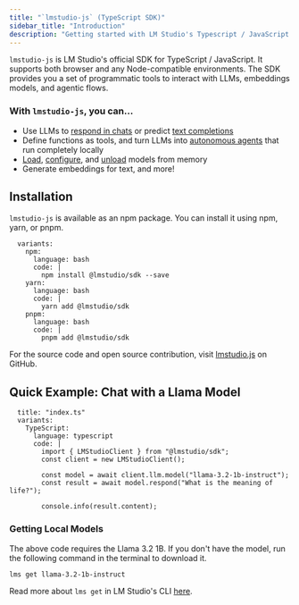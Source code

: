 ```yaml
---
title: "`lmstudio-js` (TypeScript SDK)"
sidebar_title: "Introduction"
description: "Getting started with LM Studio's Typescript / JavaScript SDK"
---
```


`lmstudio-js` is LM Studio's official SDK for TypeScript / JavaScript. It supports both browser and any Node-compatible environments. The SDK provides you a set of programmatic tools to interact with LLMs, embeddings models, and agentic flows.

### With `lmstudio-js`, you can...

- Use LLMs to [respond in chats](./typescript/llm-prediction/chat-completion) or predict [text completions](./typescript/llm-prediction/completion)
- Define functions as tools, and turn LLMs into [autonomous agents](./typescript/agent) that run completely locally
- [Load](./typescript/manage-models/loading), [configure](./typescript/llm-prediction/parameters), and [unload](./typescript/manage-models/loading) models from memory
- Generate embeddings for text, and more!

## Installation

`lmstudio-js` is available as an npm package. You can install it using npm, yarn, or pnpm.

```lms_code_snippet
  variants:
    npm:
      language: bash
      code: |
        npm install @lmstudio/sdk --save
    yarn:
      language: bash
      code: |
        yarn add @lmstudio/sdk
    pnpm:
      language: bash
      code: |
        pnpm add @lmstudio/sdk
```

For the source code and open source contribution, visit [lmstudio.js](https://github.com/lmstudio-ai/lmstudio.js) on GitHub.

## Quick Example: Chat with a Llama Model

```lms_code_snippet
  title: "index.ts"
  variants:
    TypeScript:
      language: typescript
      code: |
        import { LMStudioClient } from "@lmstudio/sdk";
        const client = new LMStudioClient();

        const model = await client.llm.model("llama-3.2-1b-instruct");
        const result = await model.respond("What is the meaning of life?");
        
        console.info(result.content);
```

### Getting Local Models

The above code requires the Llama 3.2 1B. If you don't have the model, run the following command in the terminal to download it.

```bash
lms get llama-3.2-1b-instruct
```

Read more about `lms get` in LM Studio's CLI [here](./cli/get).
